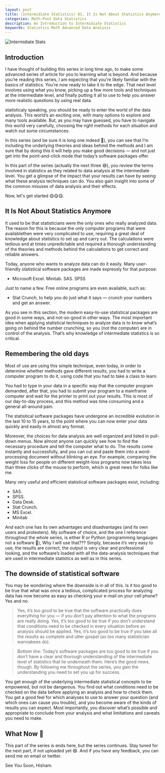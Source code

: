```yaml
---
layout: post
title: (Intermidiate Statistics) 01. It Is Not About Statistics Anymore
categories: Math-Post Data Statistics
description: An Introduction to Intermidiate Statistics
keywords: Statistics Math Advanced Data Analysis
---
```


![Intermidiate Stats](/images/blog/intermidiate-stats.png])

## Introduction

I have thought of building this series in long time ago, 
to make some advanced series of article for you to learning what is beyond. 
And because you’re reading this series, I am expecting that you’re likely familiar with the basics of statistics. 
You’re now ready to take it to the edge. That next level involves using what you know, 
picking up a few more tools and techniques at the intermediate level, 
and finally putting it all to use to help you answer more realistic questions by using real data.


statisticaly speaking, you should be ready to enter the world of the data analysis. 
This world’s an exciting one, with many options to explore and many tools available. 
But, as you may have guessed, you have to navigate this world very carefully, 
choosing the right methods for each situation and watch out some circumstances.


In this series (and be sure it is long one indeed 🤯), 
you can see that I’m including the underlying theories and ideas behind the methods and 
I am sure that by doing this it will help you make good decisions — and not just get into the 
point-and-click mode that today’s software packages offer.


In this part of the series (actually the next three 😅), you review the terms involved in statistics 
as they related to data analysis at the intermediate level. 
You get a glimpse of the impact that your results can have by seeing what these analysis techniques can do. 
You also gain insight into some of the common misuses of data analysis and their effects.

Now, let's get started 😋😋😋.



## It Is Not About Statistics Anymore

It used to be that statisticians were the only ones who really analyzed data.
The reason for this is because the only computer programs that were availablethen were very complicated to use, 
requiring a great deal of knowledge about statistics to set up and carry out. 
The calculations were tedious and at times unpredictable and required a thorough understanding of 
the theories and methods behind the calculations to get correct and reliable answers.


Today, anyone who wants to analyze data can do it easily. 
Many user-friendly  statistical software packages are made expressly for that purpose: 
* Microsoft Excel.
Minitab.
SAS.
SPSS

Just to name a few. Free online programs are even available, such as:
* Stat Crunch, to help you do just what it says — crunch your numbers and get an answer.


As you see in this section, the modern easy-to-use statistical packages are good in some ways, 
and not-so-good in other ways. The most important idea when applying statistical techniques to 
analyze data is to know what’s going on behind the number crunching, so you (not the computer) 
are in control of the analysis. That’s why knowledge of intermediate statistics is so critical.



## Remembering the old days

Most of use are using this simple technique, even today, in order to determine whether methods gave different results, 
you had to write a computer program to do it, using code that you had to take a class to learn. 

You had to type in your data in a specific way that the computer program demanded, after that, 
you had to submit your program to a mainframe computer and wait for the printer to print out your results. 
This is most of our day-to-day process, and this method was time consuming and a general all-around pain.
 

The statistical software packages have undergone an incredible evolution in the last 10 to 15 years, 
to the point where you can now enter your data quickly and easily in almost any format. 


Moreover, the choices for data analysis are well organized and listed in pull-down menus. 
Now almost anyone can quickly see how to find the necessary procedure and tell the computer what to do. 
The results come instantly and successfully, and you can cut and paste them into a word-processing document without blinking an eye. 
For example, comparing the weight loss for people on different weight-loss programs 
now takes less than three clicks of the mouse to perform, which is great news for folks like me.

Many very useful and efficient statistical software packages exist, including:
* SAS.
* SPSS.
* Data Desk.
* Stat Crunch.
* MS Excel.
* Minitab

And each one has its own advantages and disadvantages (and its own users and protesters). 
My software of choice, and the one I reference throughout the whole series, 
is either R or Python (programming langauges not a software 🤣), 
Why I will use that??? Simply, because it’s very easy to use, the results are correct, the output is very clear and professional looking, 
and the software’s loaded with all the data-analysis techniques that are used in intermediate statistics as well as in this series. 



## The downside of statistical software

You may be wondering where the downside is in all of this. Is it too good to be true that what was once a tedious, 
complicated process for analyzing data has now become as easy as checking your e-mail on your cell phone? Yes and no. 
 > Yes, it’s too good to be true that the software practically does everything for you — if you don’t pay attention to what the programs are really doing.
 > Yes, it’s too good to be true if you don’t understand that conditions need to be checked in every situation before an analysis should be applied. 
 > Yes, it’s too good to be true if you take all the results  as complete and utter gospel (as too many statistician wannabees do).



> *Bottom line:* Today’s software packages are too good to be true if you don’t have a clear and 
thorough understanding of the intermediate level of statistics that lie underneath them. 
Here’s the good news, though. By following me throughout the series, you gain the understanding you need to set you up for success. 

You get enough of the underlying intermediate statistical concepts to be empowered, but not be dangerous. 
You find out what conditions need to be checked on the data before applying an analysis and how to check them. 
You get a good feel for which analyses to use to answer your question (and which ones can cause you trouble), 
and you become aware of the kinds of results you can expect. 
Most importantly, you discover what’s possible and appropriate to conclude from your analysis and 
what limitations and caveats you need to make.



## What Now 🤔

This part of the series is ends here, but the series continues.
Stay tuned for the next part, if not uploaded yet 😅.
And if you have any feedback, you can send me on email or twitter.

See You Soon,
Hisham.